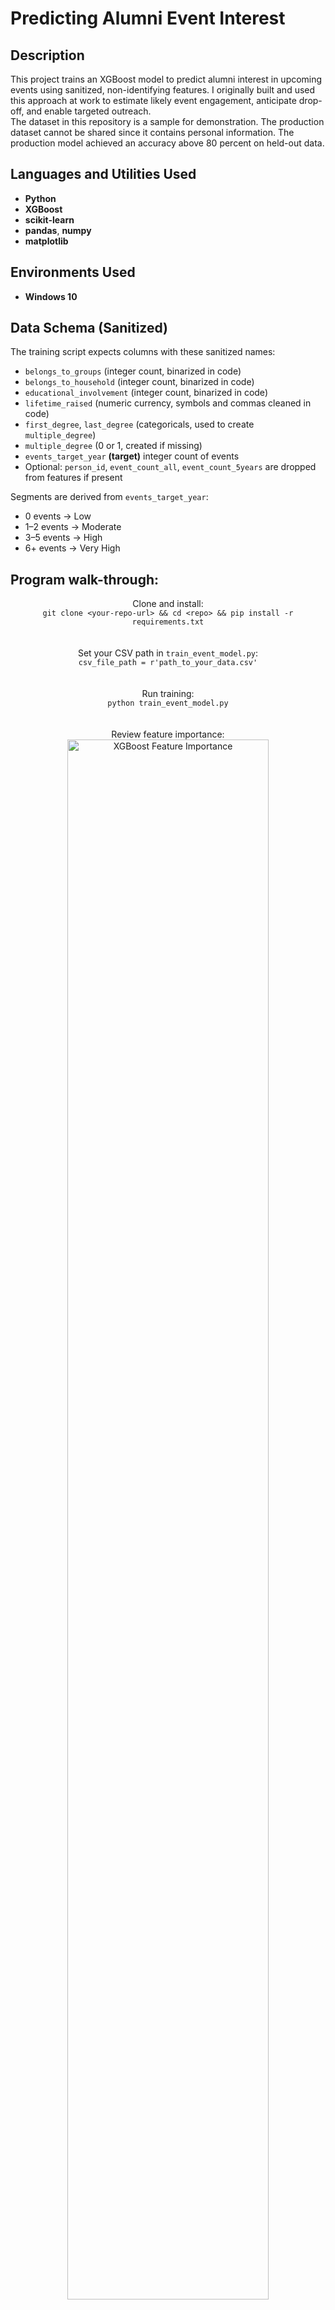 <h1>Predicting Alumni Event Interest</h1>

<h2>Description</h2>
This project trains an XGBoost model to predict alumni interest in upcoming events using sanitized, non-identifying features. I originally built and used this approach at work to estimate likely event engagement, anticipate drop-off, and enable targeted outreach.  
<br />
The dataset in this repository is a sample for demonstration. The production dataset cannot be shared since it contains personal information. The production model achieved an accuracy above 80 percent on held-out data.
<br />

<h2>Languages and Utilities Used</h2>

- <b>Python</b>
- <b>XGBoost</b>
- <b>scikit-learn</b>
- <b>pandas</b>, <b>numpy</b>
- <b>matplotlib</b>

<h2>Environments Used</h2>

- <b>Windows 10</b>

<h2>Data Schema (Sanitized)</h2>

The training script expects columns with these sanitized names:
<ul>
<li><code>belongs_to_groups</code> (integer count, binarized in code)</li>
<li><code>belongs_to_household</code> (integer count, binarized in code)</li>
<li><code>educational_involvement</code> (integer count, binarized in code)</li>
<li><code>lifetime_raised</code> (numeric currency, symbols and commas cleaned in code)</li>
<li><code>first_degree</code>, <code>last_degree</code> (categoricals, used to create <code>multiple_degree</code>)</li>
<li><code>multiple_degree</code> (0 or 1, created if missing)</li>
<li><code>events_target_year</code> <b>(target)</b> integer count of events</li>
<li>Optional: <code>person_id</code>, <code>event_count_all</code>, <code>event_count_5years</code> are dropped from features if present</li>
</ul>

Segments are derived from <code>events_target_year</code>:
<ul>
<li>0 events → Low</li>
<li>1–2 events → Moderate</li>
<li>3–5 events → High</li>
<li>6+ events → Very High</li>
</ul>

<h2>Program walk-through:</h2>

<p align="center">
Clone and install: <br/>
<code>git clone &lt;your-repo-url&gt; && cd &lt;repo&gt; && pip install -r requirements.txt</code><br/>
<br />
<br />
Set your CSV path in <code>train_event_model.py</code>:  <br/>
<code>csv_file_path = r'path_to_your_data.csv'</code><br/>
<br />
<br />
Run training: <br/>
<code>python train_event_model.py</code><br/>
<br />
<br />
Review feature importance:  <br/>
<img src="feature_importance.png" height="80%" width="80%" alt="XGBoost Feature Importance"/>
<br />
<br />
Check outputs:  <br/>
<b>constituent_segments.csv</b>, <b>constituent_segments.xlsx</b> (predicted segments) and <b>sample_weights_by_segment.csv</b> (diagnostics).
</p>

<!--
 ```diff
- text in red
+ text in green
! text in orange
# text in gray
@@ text in purple (and bold)@@
